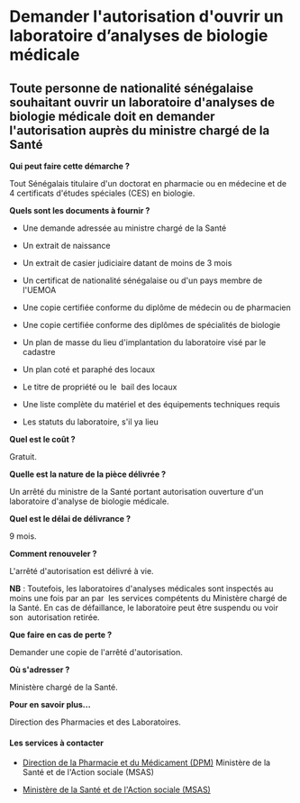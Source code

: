 # Demander l'autorisation d'ouvrir un laboratoire d’analyses de biologie médicale

Toute personne de nationalité sénégalaise souhaitant ouvrir un laboratoire d'analyses de biologie médicale doit en demander l'autorisation auprès du ministre chargé de la Santé
--------------------------------------------------------------------------------------------------------------------------------------------------------------------------------

**Qui peut faire cette démarche ?**

Tout Sénégalais titulaire d'un doctorat en pharmacie ou en médecine et de 4 certificats d'études spéciales (CES) en biologie.  

**Quels sont les documents à fournir ?**

*   Une demande adressée au ministre chargé de la Santé
*   Un extrait de naissance
*   Un extrait de casier judiciaire datant de moins de 3 mois  
    
*   Un certificat de nationalité sénégalaise ou d'un pays membre de l'UEMOA
*   Une copie certifiée conforme du diplôme de médecin ou de pharmacien
*   Une copie certifiée conforme des diplômes de spécialités de biologie
*   Un plan de masse du lieu d'implantation du laboratoire visé par le cadastre  
    
*   Un plan coté et paraphé des locaux
*   Le titre de propriété ou le  bail des locaux
*   Une liste complète du matériel et des équipements techniques requis
*   Les statuts du laboratoire, s'il ya lieu 

**Quel est le coût ?**

Gratuit.

**Quelle est la nature de la pièce délivrée ?**

Un arrêté du ministre de la Santé portant autorisation ouverture d'un laboratoire d'analyse de biologie médicale.

**Quel est le délai de délivrance ?**

9 mois.

**Comment renouveler ?**

L'arrêté d'autorisation est délivré à vie.

**NB** : Toutefois, les laboratoires d'analyses médicales sont inspectés au moins une fois par an par  les services compétents du Ministère chargé de la Santé. En cas de défaillance, le laboratoire peut être suspendu ou voir son  autorisation retirée.

**Que faire en cas de perte ?**

Demander une copie de l'arrêté d'autorisation.

**Où s'adresser ?**

Ministère chargé de la Santé.

**Pour en savoir plus...**

Direction des Pharmacies et des Laboratoires.

#### Les services à contacter

*   [Direction de la Pharmacie et du Médicament (DPM)](../../../services/direction-de-la-pharmacie-et-du-medicament-dpm.md) Ministère de la Santé et de l'Action sociale (MSAS)  
    
*   [Ministère de la Santé et de l'Action sociale (MSAS)](../../../services/ministere-de-la-sante-et-de-laction-sociale-msas.md)